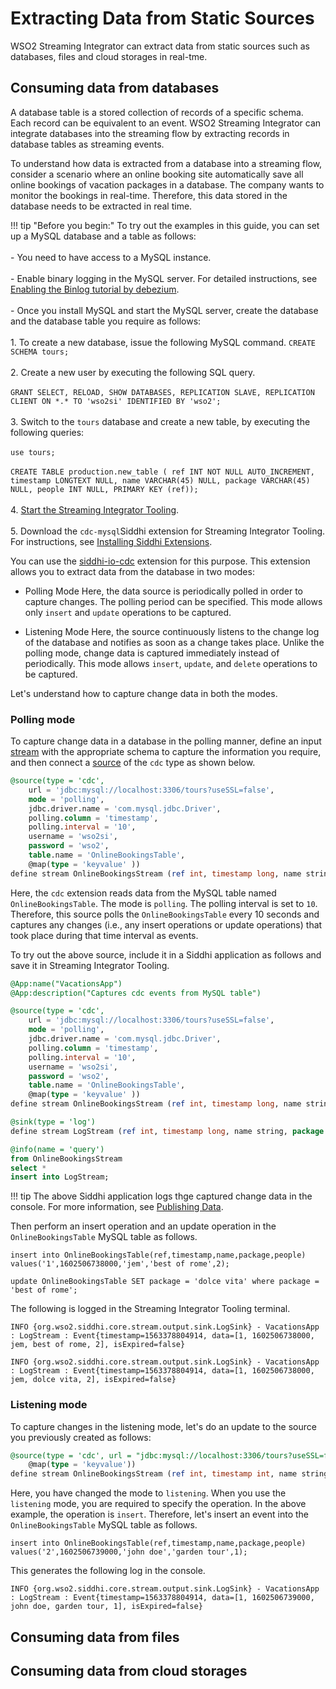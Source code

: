# Extracting Data from Static Sources

WSO2 Streaming Integrator can extract data from static sources such as databases, files and cloud storages in real-tme. 

## Consuming data from databases

A database table is a stored collection of records of a specific schema. Each record can be equivalent to an event. WSO2 Streaming Integrator can integrate databases into the streaming flow by extracting records in database tables as streaming events.

To understand how data is extracted from a database into a streaming flow, consider a scenario where an online booking site automatically save all online bookings of vacation packages in a database. The company wants to monitor the bookings in real-time. Therefore, this data stored in the database needs to be extracted in real time.

!!! tip "Before you begin:"
    To try out the examples in this guide, you can set up a MySQL database and a table as follows:<br/><br/>
    - You need to have access to a MySQL instance.<br/><br/>
    - Enable binary logging in the MySQL server. For detailed instructions, see [Enabling the Binlog tutorial by debezium](https://debezium.io/docs/connectors/mysql/#enabling-the-binlog).<br/><br/>
    - Once you install MySQL and start the MySQL server, create the database and the database table you require as follows:<br/><br/>
        1. To create a new database, issue the following MySQL command.
            ```
            CREATE SCHEMA tours;
            ```<br/><br/>
        2. Create a new user by executing the following SQL query.<br/><br/>
            ```
            GRANT SELECT, RELOAD, SHOW DATABASES, REPLICATION SLAVE, REPLICATION CLIENT ON *.* TO 'wso2si' IDENTIFIED BY 'wso2';
            ```<br/><br/>
        3. Switch to the `tours` database and create a new table, by executing the following queries:<br/><br/>
            `use tours;`<br/><br/>
            `CREATE TABLE production.new_table (
              ref INT NOT NULL AUTO_INCREMENT,
              timestamp LONGTEXT NULL,
              name VARCHAR(45) NULL,
              package VARCHAR(45) NULL,
              people INT NULL,
              PRIMARY KEY (ref));`<br/><br/>
        4. [Start the Streaming Integrator Tooling](../develop/streaming-integrator-studio-overview.md/#starting-streaming-integrator-tooling).<br/><br/>
        5. Download the `cdc-mysql`Siddhi extension for Streaming Integrator Tooling. For instructions, see [Installing Siddhi Extensions](../develop/installing-siddhi-extensions.md/#installing-an-extension).
                      

You can use the [siddhi-io-cdc](https://siddhi-io.github.io/siddhi-io-cdc/api/latest/) extension for this purpose. This extension allows you to extract data from the database in two modes:

- Polling Mode
    Here, the data source is periodically polled in order to capture changes. The polling period can be specified. This mode allows only `insert` and `update` operations to be captured.

- Listening Mode
    Here, the source continuously listens to the change log of the database and notifies as soon as a change takes place. Unlike the polling mode, change data is captured immediately instead of periodically. This mode allows `insert`, `update`, and `delete` operations to be captured.
    
Let's understand how to capture change data in both the modes.

### Polling mode

To capture change data in a database in the polling manner, define an input [stream](https://siddhi.io/en/v5.1/docs/query-guide/#stream) with the appropriate schema to capture the information you require, and then connect a [source](https://siddhi.io/en/v5.1/docs/query-guide/#source) of the `cdc` type as shown below.

```sql
@source(type = 'cdc',
    url = 'jdbc:mysql://localhost:3306/tours?useSSL=false',
    mode = 'polling',
    jdbc.driver.name = 'com.mysql.jdbc.Driver',
    polling.column = 'timestamp',
    polling.interval = '10',
    username = 'wso2si',
    password = 'wso2',
    table.name = 'OnlineBookingsTable',
    @map(type = 'keyvalue' ))
define stream OnlineBookingsStream (ref int, timestamp long, name string, package string, people int);
```

Here, the `cdc` extension reads data from the MySQL table named `OnlineBookingsTable`. The mode is `polling`. The polling interval is set to `10`. Therefore, this source polls the `OnlineBookingsTable` every 10 seconds and captures any changes (i.e., any insert operations or update operations) that took place during that time interval as events.

To try out the above source, include it in a Siddhi application as follows and save it in Streaming Integrator Tooling.

```sql
@App:name("VacationsApp")
@App:description("Captures cdc events from MySQL table")

@source(type = 'cdc',
    url = 'jdbc:mysql://localhost:3306/tours?useSSL=false',
    mode = 'polling',
    jdbc.driver.name = 'com.mysql.jdbc.Driver',
    polling.column = 'timestamp',
    polling.interval = '10',
    username = 'wso2si',
    password = 'wso2',
    table.name = 'OnlineBookingsTable',
    @map(type = 'keyvalue' ))
define stream OnlineBookingsStream (ref int, timestamp long, name string, package string, people int);

@sink(type = 'log')
define stream LogStream (ref int, timestamp long, name string, package string, people int);

@info(name = 'query')
from OnlineBookingsStream
select *
insert into LogStream;
```
!!! tip
    The above Siddhi application logs thge captured change data in the console. For more information, see [Publishing Data](publishing-data-to-event-stream-consumers.md).

Then perform an insert operation and an update operation in the `OnlineBookingsTable` MySQL table as follows.

`insert into OnlineBookingsTable(ref,timestamp,name,package,people) values('1',1602506738000,'jem','best of rome',2);`

`update OnlineBookingsTable SET package = 'dolce vita' where package = 'best of rome';`

The following is logged in the Streaming Integrator Tooling terminal.

`INFO {org.wso2.siddhi.core.stream.output.sink.LogSink} - VacationsApp : LogStream : Event{timestamp=1563378804914, data=[1, 1602506738000, jem, best of rome, 2], isExpired=false}`

`INFO {org.wso2.siddhi.core.stream.output.sink.LogSink} - VacationsApp : LogStream : Event{timestamp=1563378804914, data=[1, 1602506738000, jem, dolce vita, 2], isExpired=false}`

### Listening mode

To capture changes in the listening mode, let's do an update to the source you previously created as follows:

```sql
@source(type = 'cdc', url = "jdbc:mysql://localhost:3306/tours?useSSL=false", username = "wso2si", password = "wso2", table.name = "OnlineBookingsTable", operation = "insert", mode = "listening", jdbc.driver.name = "com.mysql.jdbc.Driver",
	@map(type = 'keyvalue'))
define stream OnlineBookingsStream (ref int, timestamp int, name string, package string, people int);
```
Here, you have changed the mode to `listening`. When you use the `listening` mode, you are required to specify the operation. In the above example, the operation is `insert`. Therefore, let's insert an event into the `OnlineBookingsTable` MySQL table as follows.

`insert into OnlineBookingsTable(ref,timestamp,name,package,people) values('2',1602506739000,'john doe','garden tour',1);`

This generates the following log in the console.

``INFO {org.wso2.siddhi.core.stream.output.sink.LogSink} - VacationsApp : LogStream : Event{timestamp=1563378804914, data=[1, 1602506739000, john doe, garden tour, 1], isExpired=false}``


## Consuming data from files

## Consuming data from cloud storages